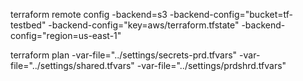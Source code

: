 

terraform remote config -backend=s3 -backend-config="bucket=tf-testbed" -backend-config="key=aws/terraform.tfstate" -backend-config="region=us-east-1"


terraform plan -var-file="../settings/secrets-prd.tfvars" -var-file="../settings/shared.tfvars" -var-file="../settings/prdshrd.tfvars"
